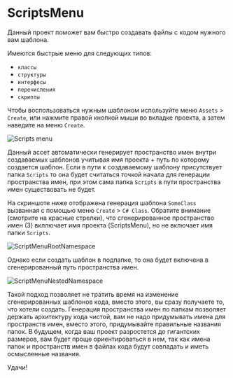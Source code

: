 # ScriptsMenu
Данный проект поможет вам быстро создавать файлы с кодом нужного вам шаблона.

Имеются быстрые меню для следующих типов:
- `классы`
- `структуры`
- `интерфесы`
- `перечисления`
- `скрипты`

Чтобы воспользоваться нужным шаблоном используйте меню `Assets` > `Create`, или нажмите правой кнопкой мыши во вкладке проекта, а затем наведите на меню `Create`.

![Scripts menu](https://user-images.githubusercontent.com/5365111/129532460-09cfdd71-571e-40e0-9cee-64d10f9bf8b3.jpg)

Данный ассет автоматически генерирует пространство имен внутри создаваемых шаблонов учитывая имя проекта + путь по которому создается шаблон. Если в пути к создаваемому шаблону присутствует папка `Scripts` то она будет считаться точкой начала для генерации пространства имен, при этом сама папка `Scripts` в пути пространства имен существовать не будет.

На скриншоте ниже отображена генерация шаблона `SomeClass` вызванная с помощью меню `Create` > `C# Class`. Обратите внимание (смотрите на красные стрелки), что сгенерированное пространство имен (3) вкллючает имя проекта (ScriptsMenu), но не включает имя папки `Scripts`.

![ScriptMenuRootNamespace](https://user-images.githubusercontent.com/5365111/129534124-7328cde3-135e-4463-ab8c-024863905569.jpg)

Однако если создать шаблон в подпапке, то она будет включена в сгенерированный путь пространства имен. 

![ScriptMenuNestedNamespace](https://user-images.githubusercontent.com/5365111/129534947-9301e7cf-0479-486a-bae2-ac46f99cf4de.jpg)

Такой подход позволяет не тратить время на изменение сгенерированных шаблонов кода, вместо этого, вы сразу получаете то, что хотели создать. Генерация пространства имен по папкам позволяет держать архитектуру кода чистой, вам не надо придумывать имена для пространств имен, вместо этого, придумывайте правильные названия папок. В будущем, когда ваш проект разростется до гигантских размеров, вам будет проще ориентироваться в нем, так как имена папок и пространств имен в файлах кода будут совпадать и иметь осмысленные названия.

Удачи!
